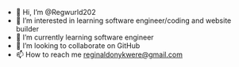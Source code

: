 - 👋 Hi, I’m @Regwurld202
- 👀 I’m interested in learning software engineer/coding and website builder
- 🌱 I’m currently learning software engineer
- 💞️ I’m looking to collaborate on GitHub
- 📫 How to reach me reginaldonykwere@gmail.com

<!---
Regwurld202/Regwurld202 is a ✨ special ✨ repository because its `README.md` (this file) appears on your GitHub profile.
You can click the Preview link to take a look at your changes.
--->
